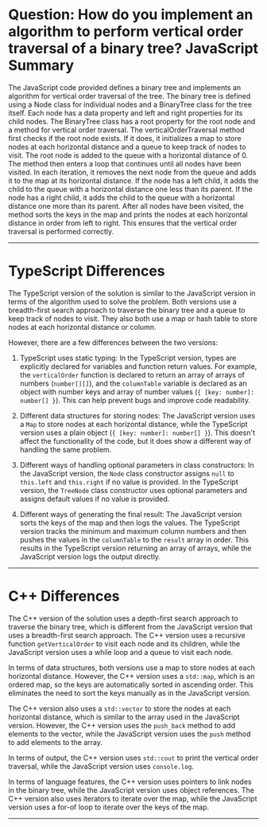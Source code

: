 # Question: How do you implement an algorithm to perform vertical order traversal of a binary tree? JavaScript Summary

The JavaScript code provided defines a binary tree and implements an algorithm for vertical order traversal of the tree. The binary tree is defined using a Node class for individual nodes and a BinaryTree class for the tree itself. Each node has a data property and left and right properties for its child nodes. The BinaryTree class has a root property for the root node and a method for vertical order traversal. The verticalOrderTraversal method first checks if the root node exists. If it does, it initializes a map to store nodes at each horizontal distance and a queue to keep track of nodes to visit. The root node is added to the queue with a horizontal distance of 0. The method then enters a loop that continues until all nodes have been visited. In each iteration, it removes the next node from the queue and adds it to the map at its horizontal distance. If the node has a left child, it adds the child to the queue with a horizontal distance one less than its parent. If the node has a right child, it adds the child to the queue with a horizontal distance one more than its parent. After all nodes have been visited, the method sorts the keys in the map and prints the nodes at each horizontal distance in order from left to right. This ensures that the vertical order traversal is performed correctly.

---

# TypeScript Differences

The TypeScript version of the solution is similar to the JavaScript version in terms of the algorithm used to solve the problem. Both versions use a breadth-first search approach to traverse the binary tree and a queue to keep track of nodes to visit. They also both use a map or hash table to store nodes at each horizontal distance or column.

However, there are a few differences between the two versions:

1. TypeScript uses static typing: In the TypeScript version, types are explicitly declared for variables and function return values. For example, the `verticalOrder` function is declared to return an array of arrays of numbers (`number[][]`), and the `columnTable` variable is declared as an object with number keys and array of number values (`{ [key: number]: number[] }`). This can help prevent bugs and improve code readability.

2. Different data structures for storing nodes: The JavaScript version uses a `Map` to store nodes at each horizontal distance, while the TypeScript version uses a plain object (`{ [key: number]: number[] }`). This doesn't affect the functionality of the code, but it does show a different way of handling the same problem.

3. Different ways of handling optional parameters in class constructors: In the JavaScript version, the `Node` class constructor assigns `null` to `this.left` and `this.right` if no value is provided. In the TypeScript version, the `TreeNode` class constructor uses optional parameters and assigns default values if no value is provided.

4. Different ways of generating the final result: The JavaScript version sorts the keys of the map and then logs the values. The TypeScript version tracks the minimum and maximum column numbers and then pushes the values in the `columnTable` to the `result` array in order. This results in the TypeScript version returning an array of arrays, while the JavaScript version logs the output directly.

---

# C++ Differences

The C++ version of the solution uses a depth-first search approach to traverse the binary tree, which is different from the JavaScript version that uses a breadth-first search approach. The C++ version uses a recursive function `getVerticalOrder` to visit each node and its children, while the JavaScript version uses a while loop and a queue to visit each node.

In terms of data structures, both versions use a map to store nodes at each horizontal distance. However, the C++ version uses a `std::map`, which is an ordered map, so the keys are automatically sorted in ascending order. This eliminates the need to sort the keys manually as in the JavaScript version.

The C++ version also uses a `std::vector` to store the nodes at each horizontal distance, which is similar to the array used in the JavaScript version. However, the C++ version uses the `push_back` method to add elements to the vector, while the JavaScript version uses the `push` method to add elements to the array.

In terms of output, the C++ version uses `std::cout` to print the vertical order traversal, while the JavaScript version uses `console.log`.

In terms of language features, the C++ version uses pointers to link nodes in the binary tree, while the JavaScript version uses object references. The C++ version also uses iterators to iterate over the map, while the JavaScript version uses a for-of loop to iterate over the keys of the map.

---
